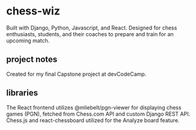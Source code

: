 # chess-wiz

Built with Django, Python, Javascript, and React. 
Designed for chess enthusiasts, students, and their coaches to prepare and train for an upcoming match.

## project notes
Created for my final Capstone project at devCodeCamp.

## libraries
The React frontend utilizes @mliebelt/pgn-viewer for displaying chess games (PGN), fetched from Chess.com API and custom Django REST API.
Chess.js and react-chessboard utilized for the Analyze board feature.

